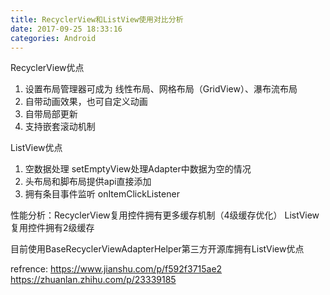 ```yaml
---
title: RecyclerView和ListView使用对比分析
date: 2017-09-25 18:33:16
categories: Android
---
```

RecyclerView优点
1. 设置布局管理器可成为 线性布局、网格布局（GridView）、瀑布流布局
2. 自带动画效果，也可自定义动画
3. 自带局部更新
4. 支持嵌套滚动机制

ListView优点
1. 空数据处理 setEmptyView处理Adapter中数据为空的情况
2. 头布局和脚布局提供api直接添加
3. 拥有条目事件监听 onItemClickListener

性能分析：RecyclerView复用控件拥有更多缓存机制（4级缓存优化）
        ListView复用控件拥有2级缓存

目前使用BaseRecyclerViewAdapterHelper第三方开源库拥有ListView优点

refrence: https://www.jianshu.com/p/f592f3715ae2
&emsp;&emsp;&emsp;&emsp;&ensp;&ensp; https://zhuanlan.zhihu.com/p/23339185